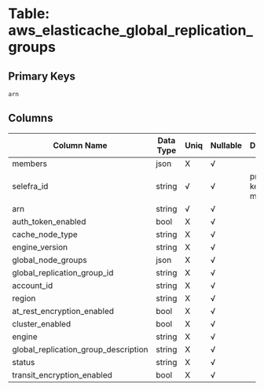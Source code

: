 # Table: aws_elasticache_global_replication_groups

## Primary Keys 

```
arn
```


## Columns 

|  Column Name   |  Data Type  | Uniq | Nullable | Description | 
|  ----  | ----  | ----  | ----  | ---- | 
| members | json | X | √ |  | 
| selefra_id | string | √ | √ | primary keys value md5 | 
| arn | string | √ | √ |  | 
| auth_token_enabled | bool | X | √ |  | 
| cache_node_type | string | X | √ |  | 
| engine_version | string | X | √ |  | 
| global_node_groups | json | X | √ |  | 
| global_replication_group_id | string | X | √ |  | 
| account_id | string | X | √ |  | 
| region | string | X | √ |  | 
| at_rest_encryption_enabled | bool | X | √ |  | 
| cluster_enabled | bool | X | √ |  | 
| engine | string | X | √ |  | 
| global_replication_group_description | string | X | √ |  | 
| status | string | X | √ |  | 
| transit_encryption_enabled | bool | X | √ |  | 


